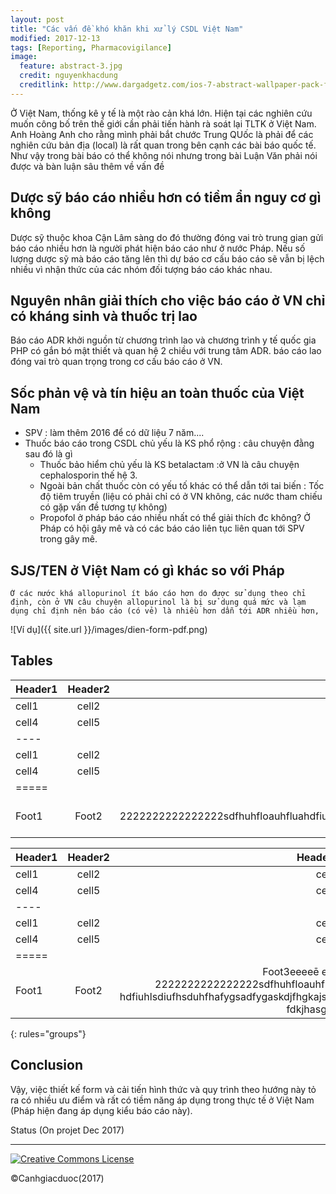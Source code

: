 ```yaml
---
layout: post
title: "Các vấn đề khó khăn khi xử lý CSDL Việt Nam"
modified: 2017-12-13
tags: [Reporting, Pharmacovigilance]
image:
  feature: abstract-3.jpg
  credit: nguyenkhacdung
  creditlink: http://www.dargadgetz.com/ios-7-abstract-wallpaper-pack-for-iphone-5-and-ipod-touch-retina/
---
```


Ở Việt Nam, thống kê y tế là một rào cản khá lớn. Hiện tại các nghiên cứu muốn công bố trên thế giới cần phải tiến hành rà soát lại TLTK ở Việt Nam. Anh Hoàng Anh cho rằng mình phải bắt chước Trung QUốc là phải để các nghiên cứu bản địa (local) là rất quan trong bên cạnh các bài báo quốc tế. Như vậy trong bài báo có thể không nói nhưng trong bài Luận Văn phải nói được và bàn luận sâu thêm về vấn đề

## Dược sỹ báo cáo nhiều hơn có tiềm ẩn nguy cơ gì không

Dược sỹ thuộc khoa Cận Lâm sàng do đó thường đóng vai trò trung gian gửi báo cáo nhiều hơn là người phát hiện báo cáo như ở nước Pháp. Nếu số lượng dược sỹ mà báo cáo tăng lên thì dự báo cơ cấu báo cáo sẽ vẫn bị lệch nhiều vì nhận thức của các nhóm đối tượng báo cáo khác nhau.

## Nguyên nhân giải thích cho việc báo cáo ở VN chỉ có kháng sinh và thuốc trị lao

Báo cáo ADR khởi nguồn từ chương trình lao và chương trình y tế quốc gia PHP có gắn bó mật thiết và quan hệ 2 chiều với trung tâm ADR. báo cáo lao đóng vai trò quan trọng trong cơ cấu báo cáo ở VN.


## Sốc phản vệ và tín hiệu an toàn thuốc của Việt Nam 

- SPV : làm thêm 2016 để có dữ liệu 7 năm....
- Thuốc báo cáo trong CSDL chủ yếu là KS phổ rộng : câu chuyện đằng sau đó là gì
    + Thuốc bảo hiểm chủ yếu là KS betalactam :ở VN là câu chuyện cephalosporin thế hệ 3.
    + Ngoài bản chất thuốc còn có yếu tố khác có thể dẫn tới tai biến : Tốc độ tiêm truyền (liệu có phải chỉ có ở VN không, các nước tham chiếu có gặp vấn đề tương tự không)
    + Propofol ở pháp báo cáo nhiều nhất có thể giải thích đc không? Ở Pháp có hội gây mê và có các báo cáo liên tục liên quan tới SPV trong gây mê. 
    
## SJS/TEN ở Việt Nam có gì khác so với Pháp
    Ở các nước khá allopurinol ít báo cáo hơn do được sử dụng theo chỉ định, còn ở VN câu chuyện allopurinol là bị sử dụng quá mức và lạm dụng chỉ định nên báo cáo (có vẻ) là nhiều hơn dẫn tới ADR nhiều hơn,
    
    
    
    
    
    





![Ví dụ]({{ site.url }}/images/dien-form-pdf.png)


## Tables

| Header1 | Header2 | Header3 |
|:--------|:-------:|--------:|
| cell1   | cell2   | cell3   |
| cell4   | cell5   | cell6   |
|----
| cell1   | cell2   | cell3   |
| cell4   | cell5   | cell6   |
|=====
| Foot1   | Foot2   | Foot3eeeeē eeiï 2222222222222222sdfhuhfloauhfluahdfiuhlsdiufhsduhf## Tables

| Header1 | Header2 | Header3 |
|:--------|:-------:|--------:|
| cell1   | cell2   | cell3   |
| cell4   | cell5   | cell6   |
|----
| cell1   | cell2   | cell3   |
| cell4   | cell5   | cell6   |
|=====
| Foot1   | Foot2   | Foot3eeeeē eeiï 2222222222222222sdfhuhfloauhflua hdfiuhlsdiufhsduhfhafygsadfygaskdjfhgkajshg fdkjhasgdh 

{: rules="groups"}




## Conclusion 
Vậy, việc thiết kế form và cải tiến hình thức và quy trình theo hướng này tỏ ra có nhiều ưu điểm và rất có tiềm năng áp dụng trong thực tế ở Việt Nam (Pháp hiện đang áp dụng kiểu báo cáo này). 

Status (On projet Dec 2017) 


---
<a rel="license" href="http://creativecommons.org/licenses/by-nc-sa/4.0/"><img alt="Creative Commons License" style="border-width:0" src="https://i.creativecommons.org/l/by-nc-sa/4.0/88x31.png" /></a> 

©Canhgiacduoc(2017)




